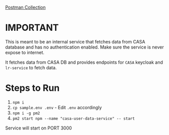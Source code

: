 [Postman Collection](https://api.postman.com/collections/17248210-81d16297-21ec-4100-96c2-a8375d30230f?access_key=PMAT-01GR22Q4K663YDVJ19N84NY2QA)

# IMPORTANT

This is meant to be an internal service that fetches data from CASA database and has no authentication enabled. Make sure the service is never expose to internet. 

It fetches data from CASA DB and provides endpoints for `CASA` keycloak and `lr-service` to fetch data. 

# Steps to Run

1. `npm i`
2. `cp sample.env .env` - Edit `.env` accordingly
3. `npm i -g pm2`
4. `pm2 start npm --name "casa-user-data-service" -- start`

Service will start on PORT 3000
